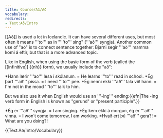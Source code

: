```yaml
---
title: Course/A1/Að
vocabulary:
redirects:
- Text:Að/Intro
---
```


<translate>[[Að]]</translate> is used a lot in Icelandic. It can have several different uses, but most often it means '''to''' as in "'''to''' sing" (<translate>'''að''' syngja</translate>). Another common use of "að" is to connect sentence together: <translate>Bjarni segir '''að''' mamma komi á eftir</translate>, but that is a more advanced topic.

Like in English, when using the basic form of the verb (called the [[infinitive]] {{nh}} form), we usually include the "að":

*<translate>Hann lærir '''að''' lesa í skólanum.</translate> = He learns '''to''' read in school.
*<translate>Ég þarf '''að''' pissa.</translate> = I need '''to''' pee.
*<translate>Ég nenni ekki '''að''' tala við hann.</translate> = I'm not in the mood '''to''' talk to him.

But we also use it when English would use an '''-ing''' ending:{{efn|The -ing verb form in English is known as "gerund" or "present participle".}}

*<translate>Ég er '''að''' syngja.</translate> = I am singing.
*<translate>Ég kem ekki á morgun, ég er '''að''' vinna.</translate> = I won't come tomorrow, I am working.
*<translate>Hvað ert þú '''að''' gera?!</translate> = What are you doing?!

{{Text:Að/Intro/Vocabulary}}

